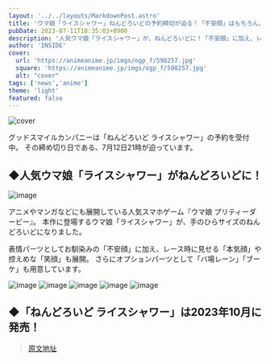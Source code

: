 ```yaml
---
layout: '../../layouts/MarkdownPost.astro'
title: 'ウマ娘「ライスシャワー」ねんどろいどの予約締切が迫る！「不安顔」はもちろん、レース時に見せる「本気顔」や「笑顔」も見逃せない'
pubDate: 2023-07-11T18:35:03+0900
description: '人気ウマ娘「ライスシャワー」が、ねんどろいどに！「不安顔」に加え、レース時に見せる「本気顔」や「笑顔」も付属。'
author: 'INSIDE'
cover:
  url: 'https://animeanime.jp/imgs/ogp_f/598257.jpg'
  square: 'https://animeanime.jp/imgs/ogp_f/598257.jpg'
  alt: "cover"
tags: ['news','anime']
theme: 'light'
featured: false
---
```


![cover](https://animeanime.jp/imgs/ogp_f/598257.jpg)

<figure class="ctms-editor-twitter"><blockquote class="twitter-tweet" data-conversation=""><a href="https://twitter.com/gsc_goodsmile/status/1677996301080821763"></a></blockquote></figure>

グッドスマイルカンパニーは「ねんどろいど ライスシャワー」の予約を受付中。 その締め切り日である、7月12日21時が迫っています。

## ◆人気ウマ娘「ライスシャワー」がねんどろいどに！ 

![image](/imgs/zoom/598263.png)

アニメやマンガなどにも展開している人気スマホゲーム『ウマ娘 プリティーダービー』。 本作に登場するウマ娘「ライスシャワー」が、手のひらサイズのねんどろいどになりました。

表情パーツとしてお馴染みの「不安顔」に加え、レース時に見せる「本気顔」や控えめな「笑顔」も展開。 さらにオプションパーツとして「バ場レーン」「ブーケ」も用意しています。

![image](/imgs/zoom/598264.png)
![image](/imgs/zoom/598265.png)
![image](/imgs/zoom/598266.png)
![image](/imgs/zoom/598267.png)
![image](/imgs/zoom/598268.png)

## ◆「ねんどろいど ライスシャワー」は2023年10月に発売！

>[原文地址](https://animeanime.jp/article/2023/07/11/78533.html)  